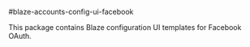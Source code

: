 #blaze-accounts-config-ui-facebook

This package contains Blaze configuration UI templates for Facebook OAuth.
